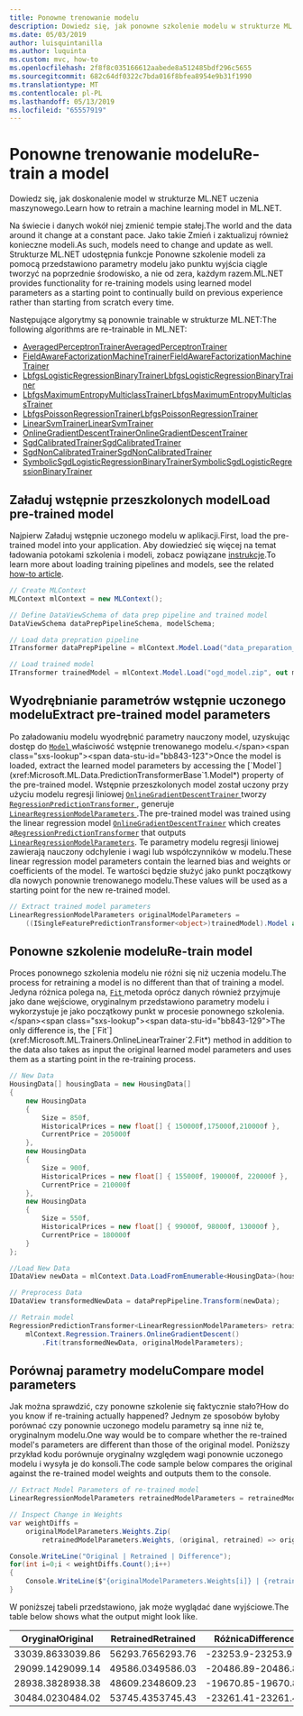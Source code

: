 ```yaml
---
title: Ponowne trenowanie modelu
description: Dowiedz się, jak ponowne szkolenie modelu w strukturze ML.NET
ms.date: 05/03/2019
author: luisquintanilla
ms.author: luquinta
ms.custom: mvc, how-to
ms.openlocfilehash: 2f8f8c035166612aabede8a512485bdf296c5655
ms.sourcegitcommit: 682c64df0322c7bda016f8bfea8954e9b31f1990
ms.translationtype: MT
ms.contentlocale: pl-PL
ms.lasthandoff: 05/13/2019
ms.locfileid: "65557919"
---
```

# <a name="re-train-a-model"></a><span data-ttu-id="bb843-103">Ponowne trenowanie modelu</span><span class="sxs-lookup"><span data-stu-id="bb843-103">Re-train a model</span></span>

<span data-ttu-id="bb843-104">Dowiedz się, jak doskonalenie model w strukturze ML.NET uczenia maszynowego.</span><span class="sxs-lookup"><span data-stu-id="bb843-104">Learn how to retrain a machine learning model in ML.NET.</span></span>

<span data-ttu-id="bb843-105">Na świecie i danych wokół niej zmienić tempie stałej.</span><span class="sxs-lookup"><span data-stu-id="bb843-105">The world and the data around it change at a constant pace.</span></span> <span data-ttu-id="bb843-106">Jako takie Zmień i zaktualizuj również konieczne modeli.</span><span class="sxs-lookup"><span data-stu-id="bb843-106">As such, models need to change and update as well.</span></span> <span data-ttu-id="bb843-107">Strukturze ML.NET udostępnia funkcje Ponowne szkolenie modeli za pomocą przedstawiono parametry modelu jako punktu wyjścia ciągle tworzyć na poprzednie środowisko, a nie od zera, każdym razem.</span><span class="sxs-lookup"><span data-stu-id="bb843-107">ML.NET provides functionality for re-training models using learned model parameters as a starting point to continually build on previous experience rather than starting from scratch every time.</span></span>  

<span data-ttu-id="bb843-108">Następujące algorytmy są ponownie trainable w strukturze ML.NET:</span><span class="sxs-lookup"><span data-stu-id="bb843-108">The following algorithms are re-trainable in ML.NET:</span></span>

- [<span data-ttu-id="bb843-109">AveragedPerceptronTrainer</span><span class="sxs-lookup"><span data-stu-id="bb843-109">AveragedPerceptronTrainer</span></span>](xref:Microsoft.ML.Trainers.AveragedPerceptronTrainer)
- [<span data-ttu-id="bb843-110">FieldAwareFactorizationMachineTrainer</span><span class="sxs-lookup"><span data-stu-id="bb843-110">FieldAwareFactorizationMachineTrainer</span></span>](xref:Microsoft.ML.Trainers.FieldAwareFactorizationMachineTrainer)
- [<span data-ttu-id="bb843-111">LbfgsLogisticRegressionBinaryTrainer</span><span class="sxs-lookup"><span data-stu-id="bb843-111">LbfgsLogisticRegressionBinaryTrainer</span></span>](xref:Microsoft.ML.Trainers.LbfgsLogisticRegressionBinaryTrainer)
- [<span data-ttu-id="bb843-112">LbfgsMaximumEntropyMulticlassTrainer</span><span class="sxs-lookup"><span data-stu-id="bb843-112">LbfgsMaximumEntropyMulticlassTrainer</span></span>](xref:Microsoft.ML.Trainers.LbfgsMaximumEntropyMulticlassTrainer)
- [<span data-ttu-id="bb843-113">LbfgsPoissonRegressionTrainer</span><span class="sxs-lookup"><span data-stu-id="bb843-113">LbfgsPoissonRegressionTrainer</span></span>](xref:Microsoft.ML.Trainers.LbfgsPoissonRegressionTrainer)
- [<span data-ttu-id="bb843-114">LinearSvmTrainer</span><span class="sxs-lookup"><span data-stu-id="bb843-114">LinearSvmTrainer</span></span>](xref:Microsoft.ML.Trainers.LinearSvmTrainer)
- [<span data-ttu-id="bb843-115">OnlineGradientDescentTrainer</span><span class="sxs-lookup"><span data-stu-id="bb843-115">OnlineGradientDescentTrainer</span></span>](xref:Microsoft.ML.Trainers.OnlineGradientDescentTrainer)
- [<span data-ttu-id="bb843-116">SgdCalibratedTrainer</span><span class="sxs-lookup"><span data-stu-id="bb843-116">SgdCalibratedTrainer</span></span>](xref:Microsoft.ML.Trainers.SgdCalibratedTrainer)
- [<span data-ttu-id="bb843-117">SgdNonCalibratedTrainer</span><span class="sxs-lookup"><span data-stu-id="bb843-117">SgdNonCalibratedTrainer</span></span>](xref:Microsoft.ML.Trainers.SgdNonCalibratedTrainer)
- [<span data-ttu-id="bb843-118">SymbolicSgdLogisticRegressionBinaryTrainer</span><span class="sxs-lookup"><span data-stu-id="bb843-118">SymbolicSgdLogisticRegressionBinaryTrainer</span></span>](xref:Microsoft.ML.Trainers.SymbolicSgdLogisticRegressionBinaryTrainer)

## <a name="load-pre-trained-model"></a><span data-ttu-id="bb843-119">Załaduj wstępnie przeszkolonych model</span><span class="sxs-lookup"><span data-stu-id="bb843-119">Load pre-trained model</span></span>

<span data-ttu-id="bb843-120">Najpierw Załaduj wstępnie uczonego modelu w aplikacji.</span><span class="sxs-lookup"><span data-stu-id="bb843-120">First, load the pre-trained model into your application.</span></span> <span data-ttu-id="bb843-121">Aby dowiedzieć się więcej na temat ładowania potokami szkolenia i modeli, zobacz powiązane [instrukcje](./consuming-model-ml-net.md).</span><span class="sxs-lookup"><span data-stu-id="bb843-121">To learn more about loading training pipelines and models, see the related [how-to article](./consuming-model-ml-net.md).</span></span>

```csharp
// Create MLContext
MLContext mlContext = new MLContext();

// Define DataViewSchema of data prep pipeline and trained model
DataViewSchema dataPrepPipelineSchema, modelSchema;

// Load data prepration pipeline
ITransformer dataPrepPipeline = mlContext.Model.Load("data_preparation_pipeline.zip", out dataPrepPipelineSchema);

// Load trained model
ITransformer trainedModel = mlContext.Model.Load("ogd_model.zip", out modelSchema);
```

## <a name="extract-pre-trained-model-parameters"></a><span data-ttu-id="bb843-122">Wyodrębnianie parametrów wstępnie uczonego modelu</span><span class="sxs-lookup"><span data-stu-id="bb843-122">Extract pre-trained model parameters</span></span>

<span data-ttu-id="bb843-123">Po załadowaniu modelu wyodrębnić parametry nauczony model, uzyskując dostęp do [ `Model` ](xref:Microsoft.ML.Data.PredictionTransformerBase`1.Model*) właściwość wstępnie trenowanego modelu.</span><span class="sxs-lookup"><span data-stu-id="bb843-123">Once the model is loaded, extract the learned model parameters by accessing the [`Model`](xref:Microsoft.ML.Data.PredictionTransformerBase`1.Model*) property of the pre-trained model.</span></span> <span data-ttu-id="bb843-124">Wstępnie przeszkolonych model został uczony przy użyciu modelu regresji liniowej [ `OnlineGradientDescentTrainer` ](xref:Microsoft.ML.Trainers.OnlineGradientDescentTrainer) tworzy[ `RegressionPredictionTransformer` ](xref:Microsoft.ML.Data.RegressionPredictionTransformer%601) , generuje [ `LinearRegressionModelParameters` ](xref:Microsoft.ML.Trainers.LinearRegressionModelParameters).</span><span class="sxs-lookup"><span data-stu-id="bb843-124">The pre-trained model was trained using the linear regression model [`OnlineGradientDescentTrainer`](xref:Microsoft.ML.Trainers.OnlineGradientDescentTrainer) which creates a[`RegressionPredictionTransformer`](xref:Microsoft.ML.Data.RegressionPredictionTransformer%601) that outputs [`LinearRegressionModelParameters`](xref:Microsoft.ML.Trainers.LinearRegressionModelParameters).</span></span> <span data-ttu-id="bb843-125">Te parametry modelu regresji liniowej zawierają nauczony odchylenie i wagi lub współczynników w modelu.</span><span class="sxs-lookup"><span data-stu-id="bb843-125">These linear regression model parameters contain the learned bias and weights or coefficients of the model.</span></span> <span data-ttu-id="bb843-126">Te wartości będzie służyć jako punkt początkowy dla nowych ponownie trenowanego modelu.</span><span class="sxs-lookup"><span data-stu-id="bb843-126">These values will be used as a starting point for the new re-trained model.</span></span>

```csharp
// Extract trained model parameters
LinearRegressionModelParameters originalModelParameters = 
    ((ISingleFeaturePredictionTransformer<object>)trainedModel).Model as LinearRegressionModelParameters;
```

## <a name="re-train-model"></a><span data-ttu-id="bb843-127">Ponowne szkolenie modelu</span><span class="sxs-lookup"><span data-stu-id="bb843-127">Re-train model</span></span>

<span data-ttu-id="bb843-128">Proces ponownego szkolenia modelu nie różni się niż uczenia modelu.</span><span class="sxs-lookup"><span data-stu-id="bb843-128">The process for retraining a model is no different than that of training a model.</span></span> <span data-ttu-id="bb843-129">Jedyna różnica polega na, [ `Fit` ](xref:Microsoft.ML.Trainers.OnlineLinearTrainer`2.Fit*) metoda oprócz danych również przyjmuje jako dane wejściowe, oryginalnym przedstawiono parametry modelu i wykorzystuje je jako początkowy punkt w procesie ponownego szkolenia.</span><span class="sxs-lookup"><span data-stu-id="bb843-129">The only difference is, the [`Fit`](xref:Microsoft.ML.Trainers.OnlineLinearTrainer`2.Fit*) method in addition to the data also takes as input the original learned model parameters and uses them as a starting point in the re-training process.</span></span>  

```csharp
// New Data
HousingData[] housingData = new HousingData[]
{
    new HousingData
    {
        Size = 850f,
        HistoricalPrices = new float[] { 150000f,175000f,210000f },
        CurrentPrice = 205000f
    },
    new HousingData
    {
        Size = 900f,
        HistoricalPrices = new float[] { 155000f, 190000f, 220000f },
        CurrentPrice = 210000f
    },
    new HousingData
    {
        Size = 550f,
        HistoricalPrices = new float[] { 99000f, 98000f, 130000f },
        CurrentPrice = 180000f
    }
};

//Load New Data
IDataView newData = mlContext.Data.LoadFromEnumerable<HousingData>(housingData);

// Preprocess Data
IDataView transformedNewData = dataPrepPipeline.Transform(newData);

// Retrain model
RegressionPredictionTransformer<LinearRegressionModelParameters> retrainedModel = 
    mlContext.Regression.Trainers.OnlineGradientDescent()
        .Fit(transformedNewData, originalModelParameters);
```

## <a name="compare-model-parameters"></a><span data-ttu-id="bb843-130">Porównaj parametry modelu</span><span class="sxs-lookup"><span data-stu-id="bb843-130">Compare model parameters</span></span>

<span data-ttu-id="bb843-131">Jak można sprawdzić, czy ponowne szkolenie się faktycznie stało?</span><span class="sxs-lookup"><span data-stu-id="bb843-131">How do you know if re-training actually happened?</span></span> <span data-ttu-id="bb843-132">Jednym ze sposobów byłoby porównać czy ponownie uczonego modelu parametry są inne niż te, oryginalnym modelu.</span><span class="sxs-lookup"><span data-stu-id="bb843-132">One way would be to compare whether the re-trained model's parameters are different than those of the original model.</span></span> <span data-ttu-id="bb843-133">Poniższy przykład kodu porównuje oryginalny względem wagi ponownie uczonego modelu i wysyła je do konsoli.</span><span class="sxs-lookup"><span data-stu-id="bb843-133">The code sample below compares the original against the re-trained model weights and outputs them to the console.</span></span>

```csharp
// Extract Model Parameters of re-trained model
LinearRegressionModelParameters retrainedModelParameters = retrainedModel.Model as LinearRegressionModelParameters;

// Inspect Change in Weights
var weightDiffs = 
    originalModelParameters.Weights.Zip(
        retrainedModelParameters.Weights, (original, retrained) => original - retrained).ToArray();

Console.WriteLine("Original | Retrained | Difference");
for(int i=0;i < weightDiffs.Count();i++)
{
    Console.WriteLine($"{originalModelParameters.Weights[i]} | {retrainedModelParameters.Weights[i]} | {weightDiffs[i]}");
}
```

<span data-ttu-id="bb843-134">W poniższej tabeli przedstawiono, jak może wyglądać dane wyjściowe.</span><span class="sxs-lookup"><span data-stu-id="bb843-134">The table below shows what the output might look like.</span></span> 

|<span data-ttu-id="bb843-135">Oryginał</span><span class="sxs-lookup"><span data-stu-id="bb843-135">Original</span></span> | <span data-ttu-id="bb843-136">Retrained</span><span class="sxs-lookup"><span data-stu-id="bb843-136">Retrained</span></span> | <span data-ttu-id="bb843-137">Różnica</span><span class="sxs-lookup"><span data-stu-id="bb843-137">Difference</span></span> |
|---|---|---|
| <span data-ttu-id="bb843-138">33039.86</span><span class="sxs-lookup"><span data-stu-id="bb843-138">33039.86</span></span> | <span data-ttu-id="bb843-139">56293.76</span><span class="sxs-lookup"><span data-stu-id="bb843-139">56293.76</span></span> | <span data-ttu-id="bb843-140">-23253.9</span><span class="sxs-lookup"><span data-stu-id="bb843-140">-23253.9</span></span> |
| <span data-ttu-id="bb843-141">29099.14</span><span class="sxs-lookup"><span data-stu-id="bb843-141">29099.14</span></span> | <span data-ttu-id="bb843-142">49586.03</span><span class="sxs-lookup"><span data-stu-id="bb843-142">49586.03</span></span> | <span data-ttu-id="bb843-143">-20486.89</span><span class="sxs-lookup"><span data-stu-id="bb843-143">-20486.89</span></span> |
| <span data-ttu-id="bb843-144">28938.38</span><span class="sxs-lookup"><span data-stu-id="bb843-144">28938.38</span></span> | <span data-ttu-id="bb843-145">48609.23</span><span class="sxs-lookup"><span data-stu-id="bb843-145">48609.23</span></span> | <span data-ttu-id="bb843-146">-19670.85</span><span class="sxs-lookup"><span data-stu-id="bb843-146">-19670.85</span></span> |
| <span data-ttu-id="bb843-147">30484.02</span><span class="sxs-lookup"><span data-stu-id="bb843-147">30484.02</span></span> | <span data-ttu-id="bb843-148">53745.43</span><span class="sxs-lookup"><span data-stu-id="bb843-148">53745.43</span></span> | <span data-ttu-id="bb843-149">-23261.41</span><span class="sxs-lookup"><span data-stu-id="bb843-149">-23261.41</span></span> |
